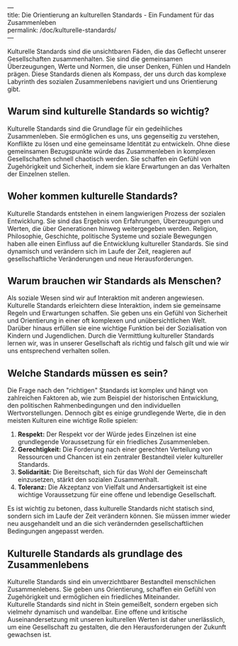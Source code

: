 —  
title: Die Orientierung an kulturellen Standards \- Ein Fundament für das Zusammenleben  
permalink: /doc/kulturelle-standards/  
—

Kulturelle Standards sind die unsichtbaren Fäden, die das Geflecht unserer Gesellschaften zusammenhalten. Sie sind die gemeinsamen Überzeugungen, Werte und Normen, die unser Denken, Fühlen und Handeln prägen. Diese Standards dienen als Kompass, der uns durch das komplexe Labyrinth des sozialen Zusammenlebens navigiert und uns Orientierung gibt.

## Warum sind kulturelle Standards so wichtig?

Kulturelle Standards sind die Grundlage für ein gedeihliches Zusammenleben. Sie ermöglichen es uns, uns gegenseitig zu verstehen, Konflikte zu lösen und eine gemeinsame Identität zu entwickeln. Ohne diese gemeinsamen Bezugspunkte würde das Zusammenleben in komplexen Gesellschaften schnell chaotisch werden. Sie schaffen ein Gefühl von Zugehörigkeit und Sicherheit, indem sie klare Erwartungen an das Verhalten der Einzelnen stellen.

## Woher kommen kulturelle Standards?

Kulturelle Standards entstehen in einem langwierigen Prozess der sozialen Entwicklung. Sie sind das Ergebnis von Erfahrungen, Überzeugungen und Werten, die über Generationen hinweg weitergegeben werden. Religion, Philosophie, Geschichte, politische Systeme und soziale Bewegungen haben alle einen Einfluss auf die Entwicklung kultureller Standards. Sie sind dynamisch und verändern sich im Laufe der Zeit, reagieren auf gesellschaftliche Veränderungen und neue Herausforderungen.

## Warum brauchen wir Standards als Menschen?

Als soziale Wesen sind wir auf Interaktion mit anderen angewiesen. Kulturelle Standards erleichtern diese Interaktion, indem sie gemeinsame Regeln und Erwartungen schaffen. Sie geben uns ein Gefühl von Sicherheit und Orientierung in einer oft komplexen und unübersichtlichen Welt. Darüber hinaus erfüllen sie eine wichtige Funktion bei der Sozialisation von Kindern und Jugendlichen. Durch die Vermittlung kultureller Standards lernen wir, was in unserer Gesellschaft als richtig und falsch gilt und wie wir uns entsprechend verhalten sollen.

## Welche Standards müssen es sein?

Die Frage nach den "richtigen" Standards ist komplex und hängt von zahlreichen Faktoren ab, wie zum Beispiel der historischen Entwicklung, den politischen Rahmenbedingungen und den individuellen Wertvorstellungen. Dennoch gibt es einige grundlegende Werte, die in den meisten Kulturen eine wichtige Rolle spielen:

1. **Respekt:** Der Respekt vor der Würde jedes Einzelnen ist eine grundlegende Voraussetzung für ein friedliches Zusammenleben.  
2. **Gerechtigkeit:** Die Forderung nach einer gerechten Verteilung von Ressourcen und Chancen ist ein zentraler Bestandteil vieler kultureller Standards.  
3. **Solidarität:** Die Bereitschaft, sich für das Wohl der Gemeinschaft einzusetzen, stärkt den sozialen Zusammenhalt.  
4. **Toleranz:** Die Akzeptanz von Vielfalt und Andersartigkeit ist eine wichtige Voraussetzung für eine offene und lebendige Gesellschaft.

Es ist wichtig zu betonen, dass kulturelle Standards nicht statisch sind, sondern sich im Laufe der Zeit verändern können. Sie müssen immer wieder neu ausgehandelt und an die sich verändernden gesellschaftlichen Bedingungen angepasst werden.

## Kulturelle Standards als grundlage des Zusammenlebens

Kulturelle Standards sind ein unverzichtbarer Bestandteil menschlichen Zusammenlebens. Sie geben uns Orientierung, schaffen ein Gefühl von Zugehörigkeit und ermöglichen ein friedliches Miteinander.   
Kulturelle Standards sind nicht in Stein gemeißelt, sondern ergeben sich vielmehr dynamisch und wandelbar. Eine offene und kritische Auseinandersetzung mit unseren kulturellen Werten ist daher unerlässlich, um eine Gesellschaft zu gestalten, die den Herausforderungen der Zukunft gewachsen ist.  
